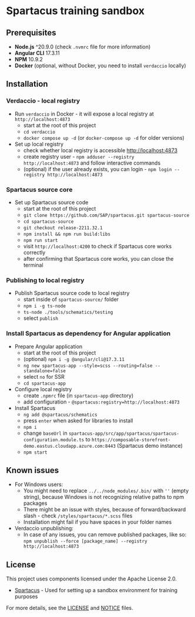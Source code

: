 # Spartacus training sandbox

## Prerequisites

- **Node.js** ^20.9.0 (check `.nvmrc` file for more information)
- **Angular CLI** 17.3.11
- **NPM** 10.9.2
- **Docker** (optional, without Docker, you need to install `verdaccio` locally)

## Installation

### Verdaccio - local registry

- Run `verdaccio` in Docker - it will expose a local registry at `http://localhost:4873`
  - start at the root of this project
  - `cd verdaccio`
  - `docker compose up -d` (or `docker-compose up -d` for older versions)
- Set up local registry
  - check whether local registry is accessible [http://localhost:4873]()
  - create registry user - `npm adduser --registry http://localhost:4873` and follow interactive commands
  - (optional) if the user already exists, you can login - `npm login --registry http://localhost:4873`

### Spartacus source core

- Set up Spartacus source code
  - start at the root of this project
  - `git clone https://github.com/SAP/spartacus.git spartacus-source`
  - `cd spartacus-source`
  - `git checkout release-2211.32.1`
  - `npm install && npm run build:libs`
  - `npm run start`
  - visit `http://localhost:4200` to check if Spartacus core works correctly
  - after confirming that Spartacus core works, you can close the terminal

### Publishing to local registry

- Publish Spartacus source code to local registry
  - start inside of `spartacus-source/` folder
  - `npm i -g ts-node`
  - `ts-node ./tools/schematics/testing`
  - select `publish`

### Install Spartacus as dependency for Angular application

- Prepare Angular application
  - start at the root of this project
  - (optional) `npm i -g @angular/cli@17.3.11`
  - `ng new spartacus-app --style=scss --routing=false --standalone=false`
  - select `no` for SSR
  - `cd spartacus-app`
- Configure local registry
  - create `.npmrc` file (in `spartacus-app` directory)
  - add configuration - `@spartacus:registry=http://localhost:4873`
- Install Spartacus
  - `ng add @spartacus/schematics`
  - press `enter` when asked for libraries to install
  - `npm i`
  - change `baseUrl` in `spartacus-app/src/app/spartacus/spartacus-configuration.module.ts` to `https://composable-storefront-demo.eastus.cloudapp.azure.com:8443` (Spartacus demo instance)
  - `npm start`
 
## Known issues

- For Windows users:
  - You might need to replace `../../node_modules/.bin/` with `''` (empty string), because Windows is not recognizing relative paths to npm packages
  - There might be an issue with styles, because of forward/backward slash - check `/styles/spartacus/*.scss` files
  - Installation might fail if you have spaces in your folder names
- Verdaccio unpublishing:
  - In case of any issues, you can remove published packages, like so: `npm unpublish --force [package_name] --registry http://localhost:4873`

## License

This project uses components licensed under the Apache License 2.0.

- [Spartacus](https://github.com/SAP/spartacus) - Used for setting up a sandbox environment for training purposes

For more details, see the [LICENSE](./LICENSE.md) and [NOTICE](./NOTICE.md) files.

